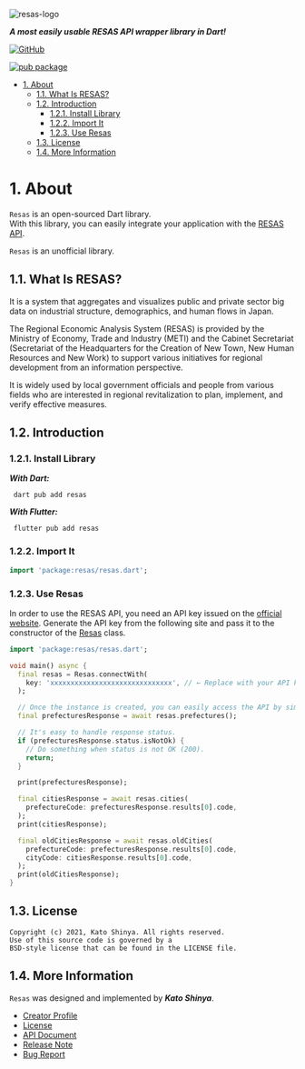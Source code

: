 ![resas-logo](https://user-images.githubusercontent.com/13072231/148020977-bb896bb3-a94f-49ba-896b-e388056b4bf1.png)

**_A most easily usable RESAS API wrapper library in Dart!_**

[![GitHub](https://img.shields.io/badge/github-%23121011.svg?style=for-the-badge&logo=github&logoColor=white)](https://github.com/myConsciousness/resas)

[![pub package](https://img.shields.io/pub/v/resas.svg)](https://pub.dev/packages/resas)

<!-- TOC -->

- [1. About](#1-about)
  - [1.1. What Is RESAS?](#11-what-is-resas)
  - [1.2. Introduction](#12-introduction)
    - [1.2.1. Install Library](#121-install-library)
    - [1.2.2. Import It](#122-import-it)
    - [1.2.3. Use Resas](#123-use-resas)
  - [1.3. License](#13-license)
  - [1.4. More Information](#14-more-information)

<!-- /TOC -->

# 1. About

`Resas` is an open-sourced Dart library.</br>
With this library, you can easily integrate your application with the [RESAS API](https://opendata.resas-portal.go.jp/docs/api/v1/index.html).

`Resas` is an unofficial library.

## 1.1. What Is RESAS?

It is a system that aggregates and visualizes public and private sector big data on industrial structure, demographics, and human flows in Japan.

The Regional Economic Analysis System (RESAS) is provided by the Ministry of Economy, Trade and Industry (METI) and the Cabinet Secretariat (Secretariat of the Headquarters for the Creation of New Town, New Human Resources and New Work) to support various initiatives for regional development from an information perspective.

It is widely used by local government officials and people from various fields who are interested in regional revitalization to plan, implement, and verify effective measures.

## 1.2. Introduction

### 1.2.1. Install Library

**_With Dart:_**

```terminal
 dart pub add resas
```

**_With Flutter:_**

```terminal
 flutter pub add resas
```

### 1.2.2. Import It

```dart
import 'package:resas/resas.dart';
```

### 1.2.3. Use Resas

In order to use the RESAS API, you need an API key issued on the [official website](https://opendata.resas-portal.go.jp/form.html). Generate the API key from the following site and pass it to the constructor of the [Resas](https://pub.dev/documentation/resas/latest/resas/Resas-class.html) class.

```dart
import 'package:resas/resas.dart';

void main() async {
  final resas = Resas.connectWith(
    key: 'xxxxxxxxxxxxxxxxxxxxxxxxxxxxxx', // ← Replace with your API key.
  );

  // Once the instance is created, you can easily access the API by simply calling the method.
  final prefecturesResponse = await resas.prefectures();

  // It's easy to handle response status.
  if (prefecturesResponse.status.isNotOk) {
    // Do something when status is not OK (200).
    return;
  }

  print(prefecturesResponse);

  final citiesResponse = await resas.cities(
    prefectureCode: prefecturesResponse.results[0].code,
  );
  print(citiesResponse);

  final oldCitiesResponse = await resas.oldCities(
    prefectureCode: prefecturesResponse.results[0].code,
    cityCode: citiesResponse.results[0].code,
  );
  print(oldCitiesResponse);
}
```

## 1.3. License

```license
Copyright (c) 2021, Kato Shinya. All rights reserved.
Use of this source code is governed by a
BSD-style license that can be found in the LICENSE file.
```

## 1.4. More Information

`Resas` was designed and implemented by **_Kato Shinya_**.

- [Creator Profile](https://github.com/myConsciousness)
- [License](https://github.com/myConsciousness/resas/blob/main/LICENSE)
- [API Document](https://pub.dev/documentation/resas/latest/resas/resas-library.html)
- [Release Note](https://github.com/myConsciousness/resas/releases)
- [Bug Report](https://github.com/myConsciousness/resas/issues)
